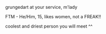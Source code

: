 grungedart at your service, m'lady

FTM - He/Him, 15, likes women, not a FREAK!!

coolest and driest person you will meet ^^
<!---
grungedart/grungedart is a ✨ special ✨ repository because its `README.md` (this file) appears on your GitHub profile.
You can click the Preview link to take a look at your changes.
--->
